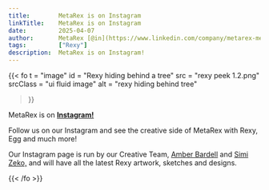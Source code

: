 ```yaml
---
title:        MetaRex is on Instagram
linkTitle:    MetaRex is on Instagram
date:         2025-04-07
author:       MetaRex [@in](https://www.linkedin.com/company/metarex-media)
tags:         ["Rexy"]
description:  MetaRex is on Instagram!
---
```


{{< fo t = "image"
  id    = "Rexy hiding behind a tree"
  src   = "rexy peek 1.2.png"
  srcClass = "ui fluid image"
  alt = "rexy hiding behind tree"
>}}

MetaRex is on [**Instagram!**](https://www.instagram.com/metarex.media?igsh=MWNidHNudDB5MXlwMA==) 

Follow us on our Instagram and see the creative side of MetaRex with Rexy, Egg and much more! 

Our Instagram page is run by our Creative Team, [Amber Bardell](https://www.amberbardell.com) and [Simi Zeko,](http://www.simizeko.com) and will have all the latest Rexy artwork, sketches and designs. 


{{< /fo >}}